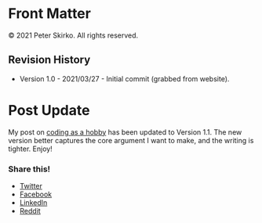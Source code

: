 # Front Matter

© 2021 Peter Skirko. All rights reserved.

## Revision History

* Version 1.0 - 2021/03/27 - Initial commit (grabbed from website).

# Post Update

My post on [coding as a hobby](https://www.pskirko.com/2019/02/02/coding-as-a-hobby/) has been updated to Version 1.1. The new version better captures the core argument I want to make, and the writing is tighter. Enjoy!

### Share this!

*   [Twitter](https://www.pskirko.com/2019/03/20/post-update-2/?share=twitter "Click to share on Twitter")
*   [Facebook](https://www.pskirko.com/2019/03/20/post-update-2/?share=facebook "Click to share on Facebook")
*   [LinkedIn](https://www.pskirko.com/2019/03/20/post-update-2/?share=linkedin "Click to share on LinkedIn")
*   [Reddit](https://www.pskirko.com/2019/03/20/post-update-2/?share=reddit "Click to share on Reddit")
